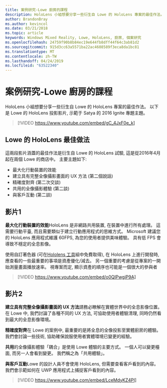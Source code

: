 ```yaml
---
title: 案例研究-Lowe 廚房的課程
description: HoloLens 小組想要分享一些衍生自 Lowe 的 HoloLens 專案的最佳作法。
author: BrandonBray
ms.author: kevincol
ms.date: 03/21/2018
ms.topic: article
keywords: Windows Mixed Reality, Lowe, HoloLens, 廚房, 個案研究
ms.openlocfilehash: 24759f90b8b84ec19e644fb8dff44f64c3ab81d2
ms.sourcegitcommit: 915d3cc63a5571ba22ac4608589f3eca8da1bc81
ms.translationtype: MT
ms.contentlocale: zh-TW
ms.lasthandoff: 04/24/2019
ms.locfileid: "63522340"
---
```

# <a name="case-study---lessons-from-the-lowes-kitchen"></a>案例研究-Lowe 廚房的課程

HoloLens 小組想要分享一些衍生自 Lowe 的 HoloLens 專案的最佳作法。 以下是 Lowe 的 HoloLens 投影影片, 示範于 Satya 的 2016 Ignite 專題主題。
<br>
>[!VIDEO https://www.youtube.com/embed/gC_4JxF0e_k]

## <a name="lowes-hololens-best-practices"></a>Lowe 的 HoloLens 最佳做法

這兩段影片涵蓋的最佳作法是衍生自 Lowe 的 HoloLens 試驗, 這是從2016年4月起在兩個 Lowe 的商店中。 主要主題如下:
* 最大化行動裝置的效能
* 建立具有完整全像攝影畫面的 UX 方法 (第二個說話)
* 精確度對齊 (第二次交談)
* 共用的全像攝影體驗 (第二談)
* 與客戶互動 (第二談)

## <a name="video-1"></a>影片1

**最大化行動裝置的效能**HoloLens 是非網路共用裝置, 在裝置中進行所有處理。 這需要行動平臺, 而且需要類似于建立行動應用程式的思維方式。 Microsoft 建議您的 HoloLens 應用程式維護 60FPS, 為您的使用者提供美味體驗。 具有低 FPS 會導致不穩定的全息影像。

使用自訂著色器 (可在[Hololens 工具](https://github.com/Microsoft/HoloToolkit-Unity)組中免費取得), 在 HoloLens 上進行開發時, 應查看的一些最重要的事項是資產優化/減去。 另一個重要的考慮是從專案的一開始測量畫面播放速率。 視專案而定, 顯示資產的順序也可能是一個很大的參與者
<br>
>[!VIDEO https://www.youtube.com/embed/o0QIPwgiP9A]

## <a name="video-2"></a>影片2

**建立具有完整全像攝影畫面的 UX 方法**請務必瞭解在實體世界中的全息影像位置。 在 Lowe 中, 我們討論了各種不同的 UX 方法, 可協助使用者體驗清理, 同時仍然看到最大的全息影像環境。

**精確度對齊**在 Lowe 的案例中, 最重要的是將全息的全像投影至實體廚房的體驗。 我們會討論一些技術, 協助確保說服使用者實體環境已變更的經驗。

**共用**的全像攝影體驗「耦合」是使用 Lowe 體驗的主要方式。 一個人可以變更檯面, 而另一人會看到變更。 我們稱之為「共用體驗」。

**與客戶互動**Lowe 的設計人員不會使用 HoloLens, 但需要查看客戶看到的內容。 我們會示範如何在 UWP 應用程式上捕捉客戶看到的內容。
<br>
>[!VIDEO https://www.youtube.com/embed/LceMdyKZ4PI]

